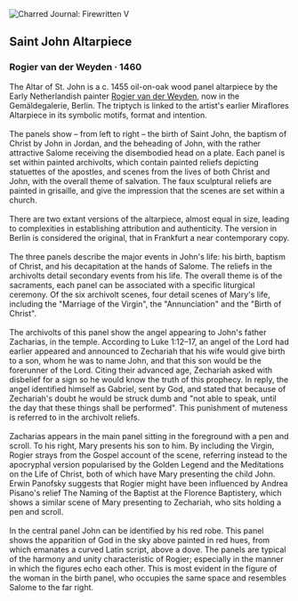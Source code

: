 <div class="artwork-of-the-day">
  <div class="container">
    <div class="img-wrapper">
      <img
        src="https://uploads1.wikiart.org/images/rogier-van-der-weyden/saint-john-altarpiece-1460.jpg!Large.jpg"
        alt="Charred Journal: Firewritten V" />
    </div>
    <div class="artwork-detail">
      <div class="artwork-origin"> 
        <h2 class="artwork-name">Saint John Altarpiece</h2>
        <h3 class="artist">
          Rogier van der Weyden
                    ·  1460
        </h3>
      </div>
      <p class="description">
        <span class="artwork-description-text ng-binding" ng-bind-html="viewModel.ArtworkOfTheDay.Description | unsafe">The Altar of St. John is a c. 1455 oil-on-oak wood panel altarpiece by the Early Netherlandish painter <a target="_blank" href="/en/rogier-van-der-weyden">Rogier van der Weyden</a>, now in the Gemäldegalerie, Berlin. The triptych is linked to the artist's earlier Miraflores Altarpiece in its symbolic motifs, format and intention.
<br>
<br>The panels show – from left to right – the birth of Saint John, the baptism of Christ by John in Jordan, and the beheading of John, with the rather attractive Salome receiving the disembodied head on a plate. Each panel is set within painted archivolts, which contain painted reliefs depicting statuettes of the apostles, and scenes from the lives of both Christ and John, with the overall theme of salvation. The faux sculptural reliefs are painted in grisaille, and give the impression that the scenes are set within a church.
<br>
<br>There are two extant versions of the altarpiece, almost equal in size, leading to complexities in establishing attribution and authenticity. The version in Berlin is considered the original, that in Frankfurt a near contemporary copy.
<br>
<br>The three panels describe the major events in John's life: his birth, baptism of Christ, and his decapitation at the hands of Salome. The reliefs in the archivolts detail secondary events from his life. The overall theme is of the sacraments, each panel can be associated with a specific liturgical ceremony. Of the six archivolt scenes, four detail scenes of Mary's life, including the "Marriage of the Virgin", the "Annunciation" and the "Birth of Christ".
<br>
<br>The archivolts of this panel show the angel appearing to John's father Zacharias, in the temple. According to Luke 1:12–17, an angel of the Lord had earlier appeared and announced to Zechariah that his wife would give birth to a son, whom he was to name John, and that this son would be the forerunner of the Lord. Citing their advanced age, Zechariah asked with disbelief for a sign so he would know the truth of this prophecy. In reply, the angel identified himself as Gabriel, sent by God, and stated that because of Zechariah's doubt he would be struck dumb and "not able to speak, until the day that these things shall be performed". This punishment of muteness is referred to in the archivolt reliefs.
<br>
<br>Zacharias appears in the main panel sitting in the foreground with a pen and scroll. To his right, Mary presents his son to him. By including the Virgin, Rogier strays from the Gospel account of the scene, referring instead to the apocryphal version popularised by the Golden Legend and the Meditations on the Life of Christ, both of which have Mary presenting the child John. Erwin Panofsky suggests that Rogier might have been influenced by Andrea Pisano's relief The Naming of the Baptist at the Florence Baptistery, which shows a similar scene of Mary presenting to Zechariah, who sits holding a pen and scroll.
<br>
<br>In the central panel John can be identified by his red robe. This panel shows the apparition of God in the sky above painted in red hues, from which emanates a curved Latin script, above a dove. The panels are typical of the harmony and unity characteristic of Rogier; especially in the manner in which the figures echo each other. This is most evident in the figure of the woman in the birth panel, who occupies the same space and resembles Salome to the far right.</span>
                        <div class="text-shadow-container" ng-show="showShadow" style=""></div>
      </p>
    </div>
  </div>

</div>
